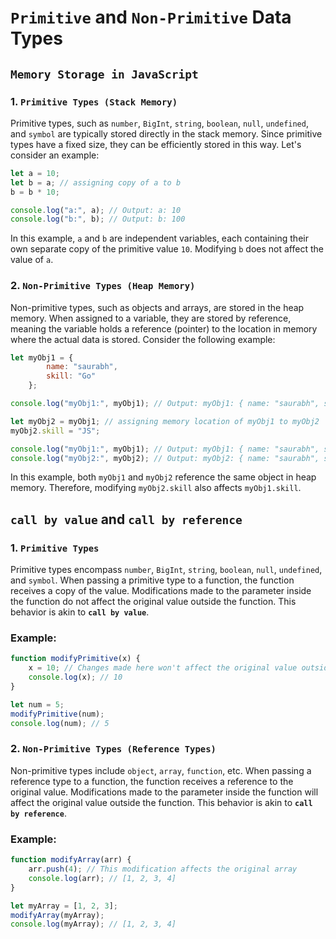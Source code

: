# `Primitive` and `Non-Primitive` Data Types

## `Memory Storage in JavaScript`

### 1. `Primitive Types (Stack Memory)`

Primitive types, such as `number`, `BigInt`, `string`, `boolean`, `null`, `undefined`, and `symbol` are typically stored directly in the stack memory. Since primitive types have a fixed size, they can be efficiently stored in this way. Let's consider an example:

```javascript
let a = 10;
let b = a; // assigning copy of a to b
b = b * 10;

console.log("a:", a); // Output: a: 10
console.log("b:", b); // Output: b: 100
```

In this example, `a` and `b` are independent variables, each containing their own separate copy of the primitive value `10`. Modifying `b` does not affect the value of `a`.

### 2. `Non-Primitive Types (Heap Memory)`

Non-primitive types, such as objects and arrays, are stored in the heap memory. When assigned to a variable, they are stored by reference, meaning the variable holds a reference (pointer) to the location in memory where the actual data is stored. Consider the following example:

```javascript
let myObj1 = { 
		name: "saurabh", 
		skill: "Go" 
	};

console.log("myObj1:", myObj1); // Output: myObj1: { name: "saurabh", skill: "Go" }

let myObj2 = myObj1; // assigning memory location of myObj1 to myObj2
myObj2.skill = "JS";

console.log("myObj1:", myObj1); // Output: myObj1: { name: "saurabh", skill: "JS" }
console.log("myObj2:", myObj2); // Output: myObj2: { name: "saurabh", skill: "JS" }
```

In this example, both `myObj1` and `myObj2` reference the same object in heap memory. Therefore, modifying `myObj2.skill` also affects `myObj1.skill`.


## `call by value` and `call by reference`

### 1. `Primitive Types`

Primitive types encompass `number`, `BigInt`, `string`, `boolean`, `null`, `undefined`, and `symbol`. When passing a primitive type to a function, the function receives a copy of the value. Modifications made to the parameter inside the function do not affect the original value outside the function. This behavior is akin to **`call by value`**.

### Example:

```javascript
function modifyPrimitive(x) {
    x = 10; // Changes made here won't affect the original value outside the function
    console.log(x); // 10
}

let num = 5;
modifyPrimitive(num);
console.log(num); // 5
```

### 2. `Non-Primitive Types (Reference Types)`

Non-primitive types include `object`, `array`, `function`, etc. When passing a reference type to a function, the function receives a reference to the original value. Modifications made to the parameter inside the function will affect the original value outside the function. This behavior is akin to **`call by reference`**.

### Example:

```javascript
function modifyArray(arr) {
    arr.push(4); // This modification affects the original array
    console.log(arr); // [1, 2, 3, 4]
}

let myArray = [1, 2, 3];
modifyArray(myArray);
console.log(myArray); // [1, 2, 3, 4]
```

